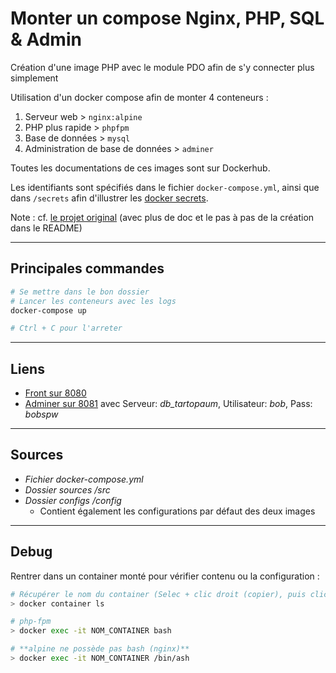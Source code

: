# Monter un compose Nginx, PHP, SQL & Admin

Création d'une image PHP avec le module PDO afin de s'y connecter plus simplement

Utilisation d'un docker compose afin de monter 4 conteneurs :

1. Serveur web > `nginx:alpine`
2. PHP plus rapide > `phpfpm`
3. Base de données > `mysql`
4. Administration de base de données > `adminer`

Toutes les documentations de ces images sont sur Dockerhub.

Les identifiants sont spécifiés dans le fichier `docker-compose.yml`, ainsi que dans `/secrets` afin d'illustrer les [docker secrets](https://docs.docker.com/compose/compose-file/#secrets).

Note : cf. [le projet original](https://github.com/youpiwaza/server-related-tutorials/tree/master/01-docker/04-my-tests/03-compose-nginx-php-sql) (avec plus de doc et le pas à pas de la création dans le README)

---

## Principales commandes

```bash
# Se mettre dans le bon dossier
# Lancer les conteneurs avec les logs
docker-compose up

# Ctrl + C pour l'arreter
```

---

## Liens

- [Front sur 8080](http://localhost:8080/)
- [Adminer sur 8081](http://localhost:8081/) avec Serveur: *db_tartopaum*, Utilisateur: *bob*, Pass: *bobspw*

---

## Sources

- *Fichier docker-compose.yml*
- *Dossier sources /src*
- *Dossier configs /config*
  - Contient également les configurations par défaut des deux images

---

## Debug

Rentrer dans un container monté pour vérifier contenu ou la configuration :

```bash
# Récupérer le nom du container (Selec + clic droit (copier), puis clic droit (coller))
> docker container ls

# php-fpm
> docker exec -it NOM_CONTAINER bash

# **alpine ne possède pas bash (nginx)**
> docker exec -it NOM_CONTAINER /bin/ash
```
